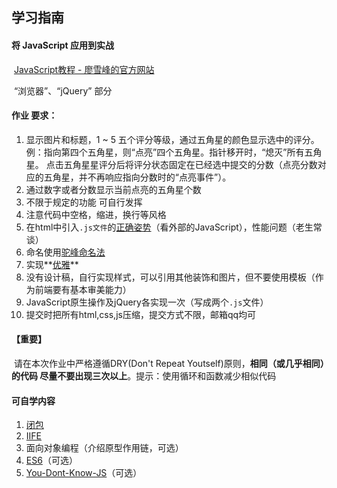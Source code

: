 ## 学习指南

#### 将 JavaScript 应用到实战

​	[JavaScript教程 - 廖雪峰的官方网站](https://www.liaoxuefeng.com/wiki/001434446689867b27157e896e74d51a89c25cc8b43bdb3000)

​	“浏览器”、“jQuery” 部分

#### 作业 要求：

1. 显示图片和标题，1 ~ 5 五个评分等级，通过五角星的颜色显示选中的评分。
   例：指向第四个五角星，则“点亮”四个五角星。指针移开时，“熄灭”所有五角星。
   点击五角星星评分后将评分状态固定在已经选中提交的分数（点亮分数对应的五角星，并不再响应指向分数时的“点亮事件”）。
2. 通过数字或者分数显示当前点亮的五角星个数
3. 不限于规定的功能 可自行发挥
4. 注意代码中空格，缩进，换行等风格
5. 在html中引入`.js文件`的[正确姿势](http://www.w3school.com.cn/js/js_howto.asp)（看外部的JavaScript），性能问题（老生常谈）
6. 命名使用[驼峰命名法](https://wizardforcel.gitbooks.io/google-javascript-style-guide/content/24.html)
7. 实现**[优雅](https://www.zhihu.com/question/33320738)**
8. 没有设计稿，自行实现样式，可以引用其他装饰和图片，但不要使用模板（作为前端要有基本审美能力）
9. JavaScript原生操作及jQuery各实现一次（写成两个`.js`文件）
10. 提交时把所有html,css,js压缩，提交方式不限，邮箱qq均可

#### 【重要】

​	请在本次作业中严格遵循DRY(Don't Repeat Youtself)原则，**相同（或几乎相同）的代码	尽量不要出现三次以上**。提示：使用循环和函数减少相似代码

#### 可自学内容

1. [闭包](https://stackoverflow.com/questions/111102/how-do-javascript-closures-work)
2. [IIFE](https://segmentfault.com/a/1190000003985390)
3. 面向对象编程（介绍原型作用链，可选）
4. [ES6](http://es6.ruanyifeng.com/)（可选）
5. [You-Dont-Know-JS](https://github.com/getify/You-Dont-Know-JS)（可选）
